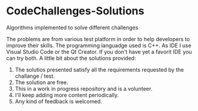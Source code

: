 # CodeChallenges-Solutions
Algorithms implemented to solve different challenges 

The problems are from various test platform in order to help developers to improve their skills. The programming languadge used is C++.
As IDE I use Visual Studio Code or the Qt Creator. If you don't have yet a favorit IDE you can try both.
A little bit about the solutions provided: 
  1. The solutios presented satisfy all the requirements requested by the challange / test.
  2. The solution are free.
  3. This in a work in progress repository and is a volunteer.
  4. I'll keep adding more content periodically.
  5. Any kind of feedback is welcomed.
  
